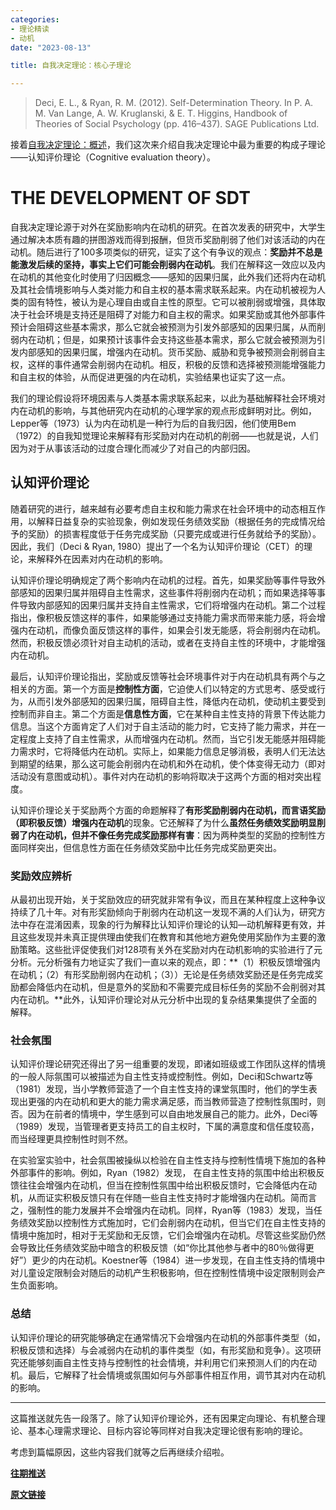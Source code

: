 ```yaml
---
categories:
- 理论精读
- 动机
date: "2023-08-13"

title: 自我决定理论：核心子理论

---
```


> Deci, E. L., & Ryan, R. M. (2012). Self-Determination Theory. In P. A. M. Van Lange, A. W. Kruglanski, & E. T. Higgins, Handbook of Theories of Social Psychology (pp. 416–437). SAGE Publications Ltd. 

<!--more-->

接着[自我决定理论：概述](https://mp.weixin.qq.com/s?__biz=MzIwMDk1OTM2OQ==&mid=2247488239&idx=1&sn=fa98da0da49950b288db942f0f66565b&chksm=96f46609a183ef1f3fd64be0653f5d211447b90ff8851287ef57565e5e96734b2a583426a0f5&scene=21#wechat_redirect)，我们这次来介绍自我决定理论中最为重要的构成子理论——认知评价理论（Cognitive evaluation theory）。

# THE DEVELOPMENT OF SDT

自我决定理论源于对外在奖励影响内在动机的研究。在首次发表的研究中，大学生通过解决本质有趣的拼图游戏而得到报酬，但货币奖励削弱了他们对该活动的内在动机。随后进行了100多项类似的研究，证实了这个有争议的观点：**奖励并不总是能激发后续的坚持，事实上它们可能会削弱内在动机**。我们在解释这一效应以及内在动机的其他变化时使用了归因概念——感知的因果归属，此外我们还将内在动机及其社会情境影响与人类对能力和自主权的基本需求联系起来。内在动机被视为人类的固有特性，被认为是心理自由或自主性的原型。它可以被削弱或增强，具体取决于社会环境是支持还是阻碍了对能力和自主权的需求。如果奖励或其他外部事件预计会阻碍这些基本需求，那么它就会被预测为引发外部感知的因果归属，从而削弱内在动机；但是，如果预计该事件会支持这些基本需求，那么它就会被预测为引发内部感知的因果归属，增强内在动机。货币奖励、威胁和竞争被预测会削弱自主权，这样的事件通常会削弱内在动机。相反，积极的反馈和选择被预测能增强能力和自主权的体验，从而促进更强的内在动机，实验结果也证实了这一点。

我们的理论假设将环境因素与人类基本需求联系起来，以此为基础解释社会环境对内在动机的影响，与其他研究内在动机的心理学家的观点形成鲜明对比。例如，Lepper等（1973）认为内在动机是一种行为后的自我归因，他们使用Bem（1972）的自我知觉理论来解释有形奖励对内在动机的削弱——也就是说，人们因为对于从事该活动的过度合理化而减少了对自己的内部归因。

## 认知评价理论

随着研究的进行，越来越有必要考虑自主权和能力需求在社会环境中的动态相互作用，以解释日益复杂的实验现象，例如发现任务绩效奖励（根据任务的完成情况给予的奖励）的损害程度低于任务完成奖励（只要完成或进行任务就给予的奖励）。因此，我们（Deci & Ryan, 1980）提出了一个名为认知评价理论（CET）的理论，来解释外在因素对内在动机的影响。

认知评价理论明确规定了两个影响内在动机的过程。首先，如果奖励等事件导致外部感知的因果归属并阻碍自主性需求，这些事件将削弱内在动机；而如果选择等事件导致内部感知的因果归属并支持自主性需求，它们将增强内在动机。第二个过程指出，像积极反馈这样的事件，如果能够通过支持能力需求而带来能力感，将会增强内在动机，而像负面反馈这样的事件，如果会引发无能感，将会削弱内在动机。然而，积极反馈必须针对自主动机的活动，或者在支持自主性的环境中，才能增强内在动机。

最后，认知评价理论指出，奖励或反馈等社会环境事件对于内在动机具有两个与之相关的方面。第一个方面是**控制性方面**，它迫使人们以特定的方式思考、感受或行为，从而引发外部感知的因果归属，阻碍自主性，降低内在动机，使动机主要受到控制而非自主。第二个方面是**信息性方面**，它在某种自主性支持的背景下传达能力信息。当这个方面肯定了人们对于自主活动的能力时，它支持了能力需求，并在一定程度上支持了自主性需求，从而增强内在动机。然而，当它引发无能感并阻碍能力需求时，它将降低内在动机。实际上，如果能力信息足够消极，表明人们无法达到期望的结果，那么这可能会削弱内在动机和外在动机，使个体变得无动力（即对活动没有意图或动机）。事件对内在动机的影响将取决于这两个方面的相对突出程度。

认知评价理论关于奖励两个方面的命题解释了**有形奖励削弱内在动机，而言语奖励（即积极反馈）增强内在动机**的现象。它还解释了为什么**虽然任务绩效奖励明显削弱了内在动机，但并不像任务完成奖励那样有害**：因为两种类型的奖励的控制性方面同样突出，但信息性方面在任务绩效奖励中比任务完成奖励更突出。

### 奖励效应辨析

从最初出现开始，关于奖励效应的研究就非常有争议，而且在某种程度上这种争议持续了几十年。对有形奖励倾向于削弱内在动机这一发现不满的人们认为，研究方法中存在混淆因素，现象的行为解释比认知评价理论的认知—动机解释更有效，并且这些发现并未真正提供理由使我们在教育和其他地方避免使用奖励作为主要的激励策略。这些批评促使我们对128项有关外在奖励对内在动机影响的实验进行了元分析。元分析强有力地证实了我们一直以来的观点，即：**（1）积极反馈增强内在动机；（2）有形奖励削弱内在动机；（3））无论是任务绩效奖励还是任务完成奖励都会降低内在动机，但是意外的奖励和不需要完成目标任务的奖励不会削弱对其内在动机。**此外，认知评价理论对从元分析中出现的复杂结果集提供了全面的解释。

### 社会氛围

认知评价理论研究还得出了另一组重要的发现，即诸如班级或工作团队这样的情境的一般人际氛围可以被描述为自主性支持或控制性。例如，Deci和Schwartz等（1981）发现，当小学教师营造了一个自主性支持的课堂氛围时，他们的学生表现出更强的内在动机和更大的能力需求满足感，而当教师营造了控制性氛围时，则否。因为在前者的情境中，学生感到可以自由地发展自己的能力。此外，Deci等（1989）发现，当管理者更支持员工的自主权时，下属的满意度和信任度较高，而当经理更具控制性时则不然。

在实验室实验中，社会氛围被操纵以检验在自主性支持与控制性情境下施加的各种外部事件的影响。例如，Ryan（1982）发现， 在自主性支持的氛围中给出积极反馈往往会增强内在动机，但当在控制性氛围中给出积极反馈时，它会降低内在动机，从而证实积极反馈只有在伴随一些自主性支持时才能增强内在动机。简而言之，强制性的能力发展并不会增强内在动机。同样，Ryan等（1983）发现，当任务绩效奖励以控制性方式施加时，它们会削弱内在动机，但当它们在自主性支持的情境中施加时，相对于无奖励和无反馈，它们会增强内在动机。尽管这些奖励仍然会导致比任务绩效奖励中暗含的积极反馈（如“你比其他参与者中的80％做得更好”）更少的内在动机。Koestner等（1984）进一步发现，在自主性支持的情境中对儿童设定限制会对随后的动机产生积极影响，但在控制性情境中设定限制则会产生负面影响。

### 总结

认知评价理论的研究能够确定在通常情况下会增强内在动机的外部事件类型（如，积极反馈和选择）与会减弱内在动机的事件类型（如，有形奖励和竞争）。这项研究还能够刻画自主性支持与控制性的社会情境，并利用它们来预测人们的内在动机。最后，它解释了社会情境或氛围如何与外部事件相互作用，调节其对内在动机的影响。

------

这篇推送就先告一段落了。除了认知评价理论外，还有因果定向理论、有机整合理论、基本心理需求理论、目标内容论等同样对自我决定理论很有影响的理论。

考虑到篇幅原因，这些内容我们就等之后再继续介绍啦。

[**往期推送**](https://mp.weixin.qq.com/s?__biz=MzIwMDk1OTM2OQ==&mid=2247488061&idx=1&sn=263c0515643b654b4e48872ec32c1fff&chksm=96f466dba183efcd3c375c7ed27271fa935ddcbdb7f25974c3b3c60ad8da454c6e6839603f97&token=1747323943&lang=zh_CN#rd)

[**原文链接**](https://mp.weixin.qq.com/s?__biz=MzIwMDk1OTM2OQ==&mid=2247488469&idx=1&sn=a07fa483d0ed971dcda1fdece2735081&chksm=96f46733a183ee250e091a78b0cd733bfc5b2c8b0957362cbd860b0f783e7c3c44470a4c1bd2&token=1434297486&lang=zh_CN#rd)

